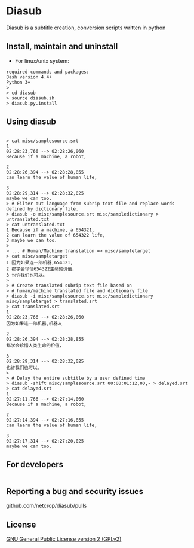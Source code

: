 # Diasub
Diasub is a subtitle creation, conversion scripts written in python

## Install, maintain and uninstall
* For linux/unix system:  
```
required commands and packages:
Bash version 4.4+
Python 3+
>
> cd diasub 
> source diasub.sh
> diasub.py.install
```
## Using diasub
```

> cat misc/samplesource.srt
1
02:28:23,766 --> 02:28:26,060
Because if a machine, a robot,

2
02:28:26,394 --> 02:28:28,855
can learn the value of human life,

3
02:28:29,314 --> 02:28:32,025
maybe we can too.
> # Filter out language from subrip text file and replace words defined by dictionary file.
> diasub -o misc/samplesource.srt misc/sampledictionary > untranslated.txt
> cat untranslated.txt
1 Because if a machine, a 654321,
2 can learn the value of 654322 life,
3 maybe we can too.
>
> ... # Human/Machine translation => misc/sampletarget
> cat misc/sampletarget
1 因为如果连一部机器,654321,
2 都学会珍惜654322生命的价值，
3 也许我们也可以。 
>
> # Create translated subrip text file based on 
> # human/machine translated file and dictionary file
> diasub -i misc/samplesource.srt misc/sampledictionary misc/sampletarget > translated.srt
> cat translated.srt
1
02:28:23,766 --> 02:28:26,060
因为如果连一部机器,机器人

2
02:28:26,394 --> 02:28:28,855
都学会珍惜人类生命的价值，

3
02:28:29,314 --> 02:28:32,025
也许我们也可以。
>
> # Delay the entire subtitle by a user defined time
> diasub -shift misc/samplesource.srt 00:00:01:12,00,- > delayed.srt 
> cat delayed.srt
1
02:27:11,766 --> 02:27:14,060
Because if a machine, a robot,

2
02:27:14,394 --> 02:27:16,855
can learn the value of human life,

3
02:27:17,314 --> 02:27:20,025
maybe we can too.
```
## For developers
```
```
## Reporting a bug and security issues

github.com/netcrop/diasub/pulls

## License

[GNU General Public License version 2 (GPLv2)](https://github.com/netcrop/conagent/blob/master/LICENSE)

